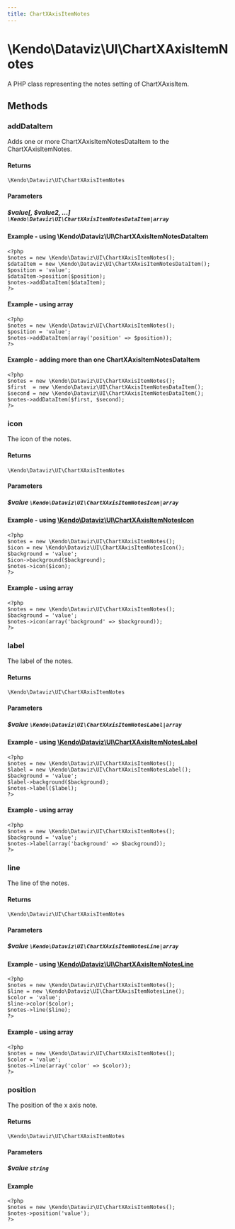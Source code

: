 ```yaml
---
title: ChartXAxisItemNotes
---
```


# \Kendo\Dataviz\UI\ChartXAxisItemNotes

A PHP class representing the notes setting of ChartXAxisItem.


## Methods

### addDataItem

Adds one or more ChartXAxisItemNotesDataItem to the ChartXAxisItemNotes.

#### Returns
`\Kendo\Dataviz\UI\ChartXAxisItemNotes`

#### Parameters

##### $value[, $value2, ...] `\Kendo\Dataviz\UI\ChartXAxisItemNotesDataItem|array`

#### Example - using \Kendo\Dataviz\UI\ChartXAxisItemNotesDataItem

    <?php
    $notes = new \Kendo\Dataviz\UI\ChartXAxisItemNotes();
    $dataItem = new \Kendo\Dataviz\UI\ChartXAxisItemNotesDataItem();
    $position = 'value';
    $dataItem->position($position);
    $notes->addDataItem($dataItem);
    ?>

#### Example - using array

    <?php
    $notes = new \Kendo\Dataviz\UI\ChartXAxisItemNotes();
    $position = 'value';
    $notes->addDataItem(array('position' => $position));
    ?>

#### Example - adding more than one ChartXAxisItemNotesDataItem

    <?php
    $notes = new \Kendo\Dataviz\UI\ChartXAxisItemNotes();
    $first  = new \Kendo\Dataviz\UI\ChartXAxisItemNotesDataItem();
    $second = new \Kendo\Dataviz\UI\ChartXAxisItemNotesDataItem();
    $notes->addDataItem($first, $second);
    ?>

### icon

The icon of the notes.

#### Returns
`\Kendo\Dataviz\UI\ChartXAxisItemNotes`

#### Parameters

##### $value `\Kendo\Dataviz\UI\ChartXAxisItemNotesIcon|array`


#### Example - using [\Kendo\Dataviz\UI\ChartXAxisItemNotesIcon](/api/wrappers/php/Kendo/Dataviz/UI/ChartXAxisItemNotesIcon)
    <?php
    $notes = new \Kendo\Dataviz\UI\ChartXAxisItemNotes();
    $icon = new \Kendo\Dataviz\UI\ChartXAxisItemNotesIcon();
    $background = 'value';
    $icon->background($background);
    $notes->icon($icon);
    ?>

#### Example - using array

    <?php
    $notes = new \Kendo\Dataviz\UI\ChartXAxisItemNotes();
    $background = 'value';
    $notes->icon(array('background' => $background));
    ?>

### label

The label of the notes.

#### Returns
`\Kendo\Dataviz\UI\ChartXAxisItemNotes`

#### Parameters

##### $value `\Kendo\Dataviz\UI\ChartXAxisItemNotesLabel|array`


#### Example - using [\Kendo\Dataviz\UI\ChartXAxisItemNotesLabel](/api/wrappers/php/Kendo/Dataviz/UI/ChartXAxisItemNotesLabel)
    <?php
    $notes = new \Kendo\Dataviz\UI\ChartXAxisItemNotes();
    $label = new \Kendo\Dataviz\UI\ChartXAxisItemNotesLabel();
    $background = 'value';
    $label->background($background);
    $notes->label($label);
    ?>

#### Example - using array

    <?php
    $notes = new \Kendo\Dataviz\UI\ChartXAxisItemNotes();
    $background = 'value';
    $notes->label(array('background' => $background));
    ?>

### line

The line of the notes.

#### Returns
`\Kendo\Dataviz\UI\ChartXAxisItemNotes`

#### Parameters

##### $value `\Kendo\Dataviz\UI\ChartXAxisItemNotesLine|array`


#### Example - using [\Kendo\Dataviz\UI\ChartXAxisItemNotesLine](/api/wrappers/php/Kendo/Dataviz/UI/ChartXAxisItemNotesLine)
    <?php
    $notes = new \Kendo\Dataviz\UI\ChartXAxisItemNotes();
    $line = new \Kendo\Dataviz\UI\ChartXAxisItemNotesLine();
    $color = 'value';
    $line->color($color);
    $notes->line($line);
    ?>

#### Example - using array

    <?php
    $notes = new \Kendo\Dataviz\UI\ChartXAxisItemNotes();
    $color = 'value';
    $notes->line(array('color' => $color));
    ?>

### position
The position of the x axis note.

#### Returns
`\Kendo\Dataviz\UI\ChartXAxisItemNotes`

#### Parameters

##### $value `string`



#### Example 
    <?php
    $notes = new \Kendo\Dataviz\UI\ChartXAxisItemNotes();
    $notes->position('value');
    ?>

